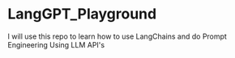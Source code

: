 # LangGPT_Playground
I will use this repo to learn how to use LangChains and do Prompt Engineering Using LLM API's

